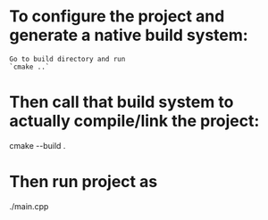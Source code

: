 # To configure the project and generate a native build system:
    Go to build directory and run
    `cmake ..`

# Then call that build system to actually compile/link the project:
 cmake --build .

# Then run project as 
./main.cpp
 
